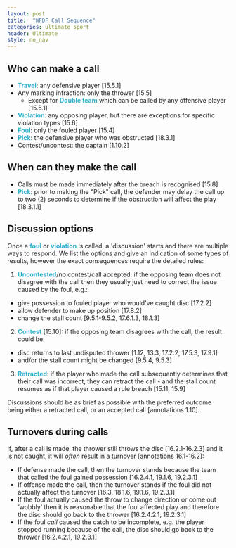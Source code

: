 ```yaml
---
layout: post
title:  "WFDF Call Sequence"
categories: ultimate sport
header: Ultimate
style: no_nav
---
```


<style type="text/css">
  strong {
    color: #2dafc8;
  }
</style>

## Who can make a call

- **Travel**: any defensive player <span class="ref-link">[15.5.1]</span>
- Any marking infraction: only the thrower <span class="ref-link">[15.5]</span>
  - Except for **Double team** which can be called by any offensive player <span class="ref-link">[15.5.1]</span>
- **Violation**: any opposing player, but there are exceptions for specific violation types <span class="ref-link">[15.6]</span>
- **Foul**: only the fouled player <span class="ref-link">[15.4]</span>
- **Pick**: the defensive player who was obstructed <span class="ref-link">[18.3.1]</span>
- Contest/uncontest: the captain [1.10.2]

## When can they make the call

- Calls must be made immediately after the breach is recognised <span class="ref-link">[15.8]</span>
- **Pick**: prior to making the "Pick" call, the defender may delay the call up to two (2) seconds to determine if the obstruction will affect the play <span class="ref-link">[18.3.1.1]</span>

## Discussion options

Once a **foul** or **violation** is called, a 'discussion' starts and there are multiple ways to respond. We list the options and give an indication of some types of results, however the exact consequences require the detailed rules:
1. **Uncontested**/no contest/call accepted: if the opposing team does not disagree with the call then they usually just need to correct the issue caused by the foul, e.g.:
  - give possession to fouled player who would've caught disc <span class="ref-link">[17.2.2]</span>
  - allow defender to make up position <span class="ref-link">[17.8.2]</span>
  - change the stall count <span class="ref-link">[9.5.1-9.5.2, 17.6.1.3, 18.1.3]</span>
2. **Contest** <span class="ref-link">[15.10]</span>: if the opposing team disagrees with the call, the result could be:
  - disc returns to last undisputed thrower <span class="ref-link">[1.12, 13.3, 17.2.2, 17.5.3, 17.9.1]</span>
  - and/or the stall count might be changed <span class="ref-link">[9.5.4, 9.5.3]</span>
3. **Retracted**: if the player who made the call subsequently determines that their call was incorrect, they can retract the call - and the stall count resumes as if that player caused a rule breach <span class="ref-link">[15.11, 15.9]</span>

Discussions should be as brief as possible with the preferred outcome being either a retracted call, or an accepted call <span class="ref-link">[annotations 1.10]</span>.

## Turnovers during calls

If, after a call is made, the thrower still throws the disc <span class="ref-link">[16.2.1-16.2.3]</span> and it is not caught, it will *often* result in a turnover <span class="ref-link">[annotations 16.1-16.2]</span>:
- If defense made the call, then the turnover stands because the team that called the foul gained possession <span class="ref-link">[16.2.4.1, 19.1.6, 19.2.3.1]</span>
- If offense made the call, then the turnover stands if the foul did not actually affect the turnover <span class="ref-link">[16.3, 18.1.6, 19.1.6, 19.2.3.1]</span>
- If the foul actually caused the throw to change direction or come out ‘wobbly’ then it is reasonable that the foul affected play and therefore the disc should go back to the thrower <span class="ref-link">[16.2.4.2.1, 19.2.3.1]</span>
- If the foul *call* caused the catch to be incomplete, e.g. the player stopped running because of the call, the disc should go back to the thrower <span class="ref-link">[16.2.4.2.1, 19.2.3.1]</span>

